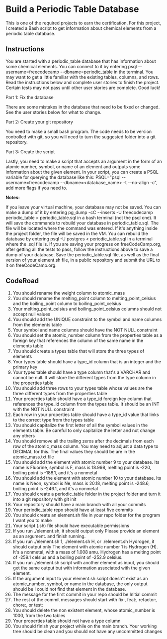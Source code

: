 # Build a Periodic Table Database
This is one of the required projects to earn the certification. For this project, I created a Bash script to get information about chemical elements from a periodic table database.

## Instructions
You are started with a periodic_table database that has information about some chemical elements. You can connect to it by entering psql --username=freecodecamp --dbname=periodic_table in the terminal. You may want to get a little familiar with the existing tables, columns, and rows. Read the instructions below and complete user stories to finish the project. Certain tests may not pass until other user stories are complete. Good luck!

Part 1: Fix the database

There are some mistakes in the database that need to be fixed or changed. See the user stories below for what to change.

Part 2: Create your git repository

You need to make a small bash program. The code needs to be version controlled with git, so you will need to turn the suggested folder into a git repository.

Part 3: Create the script

Lastly, you need to make a script that accepts an argument in the form of an atomic number, symbol, or name of an element and outputs some information about the given element. In your script, you can create a PSQL variable for querying the database like this: PSQL="psql --username=freecodecamp --dbname=<database_name> -t --no-align -c", add more flags if you need to.

**Notes:**

If you leave your virtual machine, your database may not be saved. You can make a dump of it by entering pg_dump -cC --inserts -U freecodecamp periodic_table > periodic_table.sql in a bash terminal (not the psql one). It will save the commands to rebuild your database in periodic_table.sql. The file will be located where the command was entered. If it's anything inside the project folder, the file will be saved in the VM. You can rebuild the database by entering psql -U postgres < periodic_table.sql in a terminal where the .sql file is.
If you are saving your progress on freeCodeCamp.org, after getting all the tests to pass, follow the instructions above to save a dump of your database. Save the periodic_table.sql file, as well as the final version of your element.sh file, in a public repository and submit the URL to it on freeCodeCamp.org.

## CodeRoad
1. You should rename the weight column to atomic_mass
2. You should rename the melting_point column to melting_point_celsius and the boiling_point column to boiling_point_celsius
3. Your melting_point_celsius and boiling_point_celsius columns should not accept null values
4. You should add the UNIQUE constraint to the symbol and name columns from the elements table
5. Your symbol and name columns should have the NOT NULL constraint
6. You should set the atomic_number column from the properties table as a foreign key that references the column of the same name in the elements table
7. You should create a types table that will store the three types of elements
8. Your types table should have a type_id column that is an integer and the primary key
9. Your types table should have a type column that's a VARCHAR and cannot be null. It will store the different types from the type column in the properties table
10. You should add three rows to your types table whose values are the three different types from the properties table
11. Your properties table should have a type_id foreign key column that references the type_id column from the types table. It should be an INT with the NOT NULL constraint
12. Each row in your properties table should have a type_id value that links to the correct type from the types table
13. You should capitalize the first letter of all the symbol values in the elements table. Be careful to only capitalize the letter and not change any others
14. You should remove all the trailing zeros after the decimals from each row of the atomic_mass column. You may need to adjust a data type to DECIMAL for this. The final values they should be are in the atomic_mass.txt file
15. You should add the element with atomic number 9 to your database. Its name is Fluorine, symbol is F, mass is 18.998, melting point is -220, boiling point is -188.1, and it's a nonmetal
16. You should add the element with atomic number 10 to your database. Its name is Neon, symbol is Ne, mass is 20.18, melting point is -248.6, boiling point is -246.1, and it's a nonmetal
17. You should create a periodic_table folder in the project folder and turn it into a git repository with git init
18. Your repository should have a main branch with all your commits
19. Your periodic_table repo should have at least five commits
20. You should create an element.sh file in your repo folder for the program I want you to make
21. Your script (.sh) file should have executable permissions
22. If you run ./element.sh, it should output only Please provide an element as an argument. and finish running.
23. If you run ./element.sh 1, ./element.sh H, or ./element.sh Hydrogen, it should output only The element with atomic number 1 is Hydrogen (H). It's a nonmetal, with a mass of 1.008 amu. Hydrogen has a melting point of -259.1 celsius and a boiling point of -252.9 celsius.
24. If you run ./element.sh script with another element as input, you should get the same output but with information associated with the given element.
25. If the argument input to your element.sh script doesn't exist as an atomic_number, symbol, or name in the database, the only output should be I could not find that element in the database.
26. The message for the first commit in your repo should be Initial commit
27. The rest of the commit messages should start with fix:, feat:, refactor:, chore:, or test:
28. You should delete the non existent element, whose atomic_number is 1000, from the two tables
29. Your properties table should not have a type column
30. You should finish your project while on the main branch. Your working tree should be clean and you should not have any uncommitted changes
